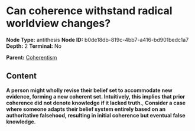 # Can coherence withstand radical worldview changes?

**Node Type:** antithesis
**Node ID:** b0de18db-819c-4bb7-a416-bd901bedc1a7
**Depth:** 2
**Terminal:** No

**Parent:** [Coherentism](coherentism.md)

## Content

**A person might wholly revise their belief set to accommodate new evidence, forming a new coherent set. Intuitively, this implies that prior coherence did not denote knowledge if it lacked truth.**, **Consider a case where someone adapts their belief system entirely based on an authoritative falsehood, resulting in initial coherence but eventual false knowledge.**
